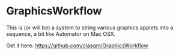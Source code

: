 # GraphicsWorkflow 

This is (or will be) a system to string various graphics applets into a sequence, a bit like Automator on Mac OSX.

Get it here: https://github.com/clasqm/GraphicsWorkflow

